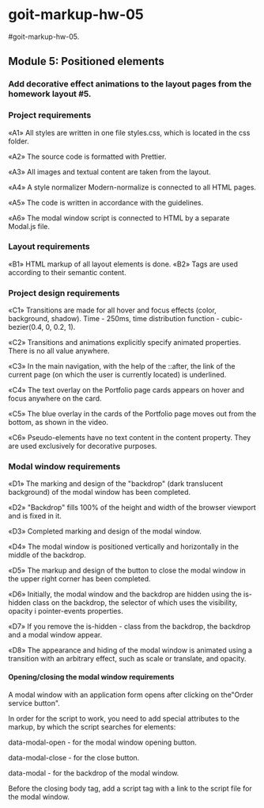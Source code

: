 # goit-markup-hw-05
#goit-markup-hw-05.
## Module 5: Positioned elements

### Add decorative effect animations to the layout pages from the homework layout #5.

### Project requirements
«A1» All styles are written in one file styles.css, which is located in the css folder.

«A2» The source code is formatted with Prettier.

«A3» All images and textual content are taken from the layout.

«A4» A style normalizer Modern-normalize is connected to all HTML pages.

«A5» The code is written in accordance with the guidelines.

«A6» The modal window script is connected to HTML by a separate  Modal.js file.

### Layout requirements
«B1» HTML markup of all layout elements is done.
«B2» Tags are used according to their semantic content.

### Project design requirements
«C1» Transitions are made for all hover and focus effects (color, background, shadow). Time - 250ms, time distribution function - cubic-bezier(0.4, 0, 0.2, 1).

«C2» Transitions and animations explicitly specify animated properties. There is no all value anywhere.

«C3» In the main navigation, with the help of the ::after, the link of the current page (on which the user is currently located) is underlined.

«C4» The text overlay on the Portfolio page cards appears on hover and focus anywhere on the card.

«C5» The blue overlay in the cards of the Portfolio page moves out from the bottom, as shown in the video.

«C6» Pseudo-elements have no text content in the content property. They are used exclusively for decorative purposes.

### Modal window requirements
«D1» The marking and design of the "backdrop" (dark translucent background) of the modal window has been completed.

«D2» "Backdrop" fills 100% of the height and width of the browser viewport and is fixed in it.

«D3» Completed marking and design of the modal window.

«D4» The modal window is positioned vertically and horizontally in the middle of the backdrop.

«D5» The markup and design of the button to close the modal window in the upper right corner has been completed.

«D6» Initially, the modal window and the backdrop are hidden using the is-hidden class on the backdrop, the selector of which uses the visibility, opacity і pointer-events properties.

«D7» If you remove the is-hidden - class from the backdrop, the backdrop and a modal window appear.

«D8» The appearance and hiding of the modal window is animated using a transition with an arbitrary effect, such as scale or translate, and opacity.

#### Opening/closing the modal window​ requirements

A modal window with an application form opens after clicking on the"Order service button". 

In order for the script to work, you need to add special attributes to the markup, by which the script searches for elements:

data-modal-open - for the modal window opening button.

data-modal-close - for the close button.

data-modal - for the backdrop of the modal window.

Before the closing body tag, add a script tag with a link to the script file for the modal window. 
